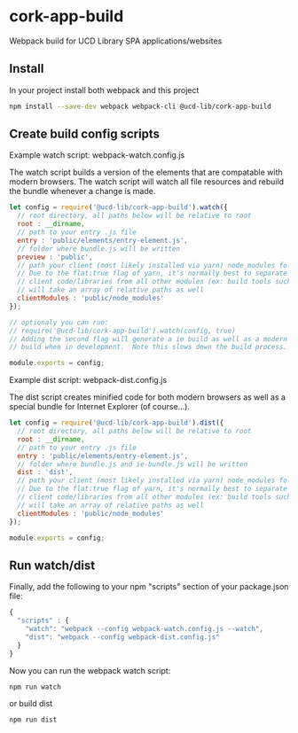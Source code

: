 # cork-app-build
Webpack build for UCD Library SPA applications/websites

## Install

In your project install both webpack and this project

```bash
npm install --save-dev webpack webpack-cli @ucd-lib/cork-app-build
```

## Create build config scripts

Example watch script: webpack-watch.config.js

The watch script builds a version of the elements that are compatable with modern
browsers.  The watch script will watch all file resources and rebuild the bundle
whenever a change is made.

```js
let config = require('@ucd-lib/cork-app-build').watch({
  // root directory, all paths below will be relative to root
  root : __dirname,
  // path to your entry .js file
  entry : 'public/elements/entry-element.js',
  // folder where bundle.js will be written
  preview : 'public',
  // path your client (most likely installed via yarn) node_modules folder.
  // Due to the flat:true flag of yarn, it's normally best to separate 
  // client code/libraries from all other modules (ex: build tools such as this).
  // will take an array of relative paths as well
  clientModules : 'public/node_modules'
});

// optionaly you can run:
// require('@ucd-lib/cork-app-build').watch(config, true)
// Adding the second flag will generate a ie build as well as a modern
// build when in development.  Note this slows down the build process.

module.exports = config;
```

Example dist script: webpack-dist.config.js

The dist script creates minified code for both modern browsers as well as 
a special bundle for Internet Explorer (of course...).

```js
let config = require('@ucd-lib/cork-app-build').dist({
  // root directory, all paths below will be relative to root
  root : __dirname,
  // path to your entry .js file
  entry : 'public/elements/entry-element.js',
  // folder where bundle.js and ie-bundle.js will be written
  dist : 'dist',
  // path your client (most likely installed via yarn) node_modules folder.
  // Due to the flat:true flag of yarn, it's normally best to separate 
  // client code/libraries from all other modules (ex: build tools such as this).
  // will take an array of relative paths as well
  clientModules : 'public/node_modules'
});

module.exports = config;
```

## Run watch/dist

Finally, add the following to your npm "scripts" section of your package.json file:

```js
{
  "scripts" : {
    "watch": "webpack --config webpack-watch.config.js --watch",
    "dist": "webpack --config webpack-dist.config.js"
  }
}
```

Now you can run the webpack watch script:

```bash
npm run watch
```

or build dist

```bash
npm run dist
```